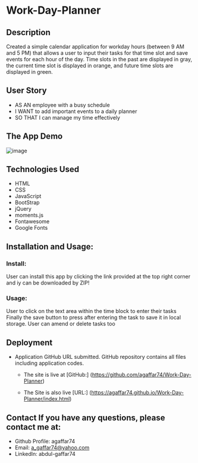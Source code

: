 # Work-Day-Planner


## Description
Created a simple calendar application for workday hours (between 9 AM and 5 PM) that allows a user to input their tasks for that time slot and save events for each hour of the day. Time slots in the past are displayed in gray, the current time slot is displayed in orange, and future time slots are displayed in green. 


## User Story
* AS AN employee with a busy schedule
* I WANT to add important events to a daily planner
* SO THAT I can manage my time effectively

## The App Demo

![image](https://user-images.githubusercontent.com/115975620/207448424-3909e1b4-084f-4793-95a0-b7f203f93837.png)




## Technologies Used
* HTML
* CSS
* JavaScript
* BootStrap
* jQuery
* moments.js
* Fontawesome
* Google Fonts

## Installation and Usage:
### Install:
User can install this app by clicking the link provided at the top right corner and iy can be downloaded by ZIP!

### Usage:
User to click on the text area within the time block to enter their tasks
Finally the save button to press after entering the task to save it in local storage. 
User can amend or delete tasks too


## Deployment
* Application GitHub URL submitted. GitHub repository contains all files including application codes.

    * The site is live at [GitHub:] (https://github.com/agaffar74/Work-Day-Planner)

    * The Site is also live [URL:] (https://agaffar74.github.io/Work-Day-Planner/index.html)

## Contact If you have any questions, please contact me at:
* Github Profile: agaffar74
* Email: a_gaffar74@yahoo.com
* LinkedIn: abdul-gaffar74
